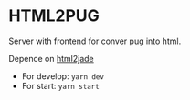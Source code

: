 # HTML2PUG
Server with frontend for conver pug into html.

Depence on [html2jade](https://github.com/donpark/html2jade)

 - For develop: `yarn dev`
 - For start: `yarn start`
